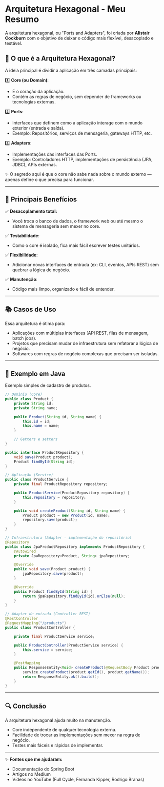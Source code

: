 # Arquitetura Hexagonal - Meu Resumo

A arquitetura hexagonal, ou "Ports and Adapters", foi criada por **Alistair Cockburn** com o objetivo de deixar o código mais flexível, desacoplado e testável.

## 🧱 O que é a Arquitetura Hexagonal?

A ideia principal é dividir a aplicação em três camadas principais:

1️⃣ **Core (ou Domain)**: 
   - É o coração da aplicação. 
   - Contém as regras de negócio, sem depender de frameworks ou tecnologias externas. 

2️⃣ **Ports**: 
   - Interfaces que definem como a aplicação interage com o mundo exterior (entrada e saída).
   - Exemplo: Repositórios, serviços de mensageria, gateways HTTP, etc.

3️⃣ **Adapters**: 
   - Implementações das interfaces das Ports.
   - Exemplo: Controladores HTTP, implementações de persistência (JPA, JDBC), APIs externas.

✨ O segredo aqui é que o core não sabe nada sobre o mundo externo — apenas define o que precisa para funcionar.

---

## 🎯 Principais Benefícios

✅ **Desacoplamento total:** 
   - Você troca o banco de dados, o framework web ou até mesmo o sistema de mensageria sem mexer no core.

✅ **Testabilidade:** 
   - Como o core é isolado, fica mais fácil escrever testes unitários.

✅ **Flexibilidade:** 
   - Adicionar novas interfaces de entrada (ex: CLI, eventos, APIs REST) sem quebrar a lógica de negócio.

✅ **Manutenção:** 
   - Código mais limpo, organizado e fácil de entender.

---

## 📚 Casos de Uso

Essa arquitetura é ótima para:

- Aplicações com múltiplas interfaces (API REST, filas de mensagem, batch jobs).
- Projetos que precisam mudar de infraestrutura sem refatorar a lógica de negócio.
- Softwares com regras de negócio complexas que precisam ser isoladas.

---

## 🔧 Exemplo em Java

Exemplo simples de cadastro de produtos.

```java
// Dominio (Core)
public class Product {
    private String id;
    private String name;

    public Product(String id, String name) {
        this.id = id;
        this.name = name;
    }

    // Getters e setters
}

public interface ProductRepository {
    void save(Product product);
    Product findById(String id);
}

// Aplicação (Service)
public class ProductService {
    private final ProductRepository repository;

    public ProductService(ProductRepository repository) {
        this.repository = repository;
    }

    public void createProduct(String id, String name) {
        Product product = new Product(id, name);
        repository.save(product);
    }
}

// Infraestrutura (Adapter - implementação do repositório)
@Repository
public class JpaProductRepository implements ProductRepository {
    @Autowired
    private JpaRepository<Product, String> jpaRepository;

    @Override
    public void save(Product product) {
        jpaRepository.save(product);
    }

    @Override
    public Product findById(String id) {
        return jpaRepository.findById(id).orElse(null);
    }
}

// Adapter de entrada (Controller REST)
@RestController
@RequestMapping("/products")
public class ProductController {

    private final ProductService service;

    public ProductController(ProductService service) {
        this.service = service;
    }

    @PostMapping
    public ResponseEntity<Void> createProduct(@RequestBody Product product) {
        service.createProduct(product.getId(), product.getName());
        return ResponseEntity.ok().build();
    }
}
```

---

## 🔍 Conclusão

A arquitetura hexagonal ajuda muito na manutenção.

- Core independente de qualquer tecnologia externa.
- Facilidade de trocar as implementações sem mexer na regra de negócio.
- Testes mais fáceis e rápidos de implementar.

---

✨ **Fontes que me ajudaram:**
- Documentação do Spring Boot
- Artigos no Medium
- Vídeos no YouTube (Full Cycle, Fernanda Kipper, Rodrigo Branas)

